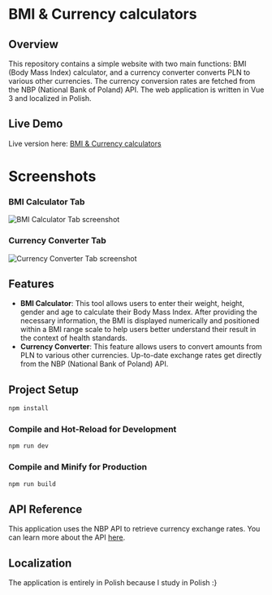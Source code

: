 # BMI & Currency calculators

## Overview

This repository contains a simple website with two main functions: BMI (Body Mass Index) calculator, and a currency converter converts PLN to various other currencies. The currency conversion rates are fetched from the NBP (National Bank of Poland) API. The web application is written in Vue 3 and localized in Polish.

## Live Demo

Live version here: [BMI & Currency calculators](https://bascio.usermd.net)

# Screenshots

### BMI Calculator Tab
![BMI Calculator Tab screenshot](https://bascio.usermd.net/readme_assets/bmi-currency_calcualtors/tab_bmi.png)

### Currency Converter Tab
![Currency Converter Tab screenshot](https://bascio.usermd.net/readme_assets/bmi-currency_calcualtors/tab_currencies.png)

## Features

- **BMI Calculator**: This tool allows users to enter their weight, height, gender and age to calculate their Body Mass Index. After providing the necessary information, the BMI is displayed numerically and positioned within a BMI range scale to help users better understand their result in the context of health standards.
- **Currency Converter**: This feature allows users to convert amounts from PLN to various other currencies. Up-to-date exchange rates get directly from the NBP (National Bank of Poland) API.


## Project Setup

```sh
npm install
```

### Compile and Hot-Reload for Development

```sh
npm run dev
```

### Compile and Minify for Production

```sh
npm run build
```

## API Reference

This application uses the NBP API to retrieve currency exchange rates. You can learn more about the API [here](http://api.nbp.pl/).

## Localization

The application is entirely in Polish because I study in Polish :}
